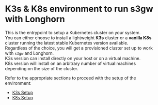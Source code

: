 # K3s & K8s environment to run s3gw with Longhorn

This is the entrypoint to setup a Kubernetes cluster on your system.  
You can either choose to install a lightweight **K3s** cluster or a **vanilla K8s**
cluster running the latest stable Kubernetes version available.  
Regardless of the choice, you will get a provisioned cluster set up to work with
`s3gw` and Longhorn.  
K3s version can install directly on your host or on a virtual machine.  
K8s version will install on an arbitrary number of virtual machines depending on the
size of the cluster.

Refer to the appropriate sections to proceed with the setup of the environment:  

* [K3s Setup](./README.k3s.md)
* [K8s Setup](./README.k8s.md)
